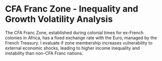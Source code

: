 # CFA Franc Zone - Inequality and Growth Volatility Analysis
The CFA Franc Zone, established during colonial times for ex-French colonies in Africa, has a fixed exchange rate with the Euro, managed by the French Treasury.   I evaluate if zone membership increases vulnerability to external economic shocks, leading to higher income inequality and instability than non-CFA Franc nations. 
